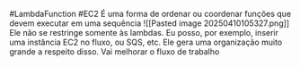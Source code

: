 #LambdaFunction #EC2
É uma forma de ordenar ou coordenar funções que devem executar em uma sequência
![[Pasted image 20250410105327.png]]
Ele não se restringe somente às lambdas. Eu posso, por exemplo, inserir uma instância EC2 no fluxo, ou SQS, etc. Ele gera uma organização muito grande a respeito disso. 
Vai melhorar o fluxo de trabalho
